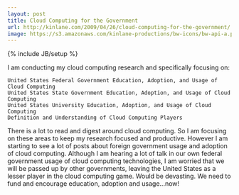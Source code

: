 ```yaml
---
layout: post
title: Cloud Computing for the Government
url: http://kinlane.com/2009/04/26/cloud-computing-for-the-government/
image: https://s3.amazonaws.com/kinlane-productions/bw-icons/bw-api-a.png
---
```

{% include JB/setup %}
I am conducting my cloud computing research and specifically focusing on:

	United States Federal Government Education, Adoption, and Usage of Cloud Computing
	United States State Government Education, Adoption, and Usage of Cloud Computing
	United States University Education, Adoption, and Usage of Cloud Computing
	Definition and Understanding of Cloud Computing Players

There is a lot to read and digest around cloud computing. So I am focusing on these areas to keep my research focused and productive.
However I am starting to see a lot of posts about foreign government usage and adoption of cloud computing. Although I am hearing a lot of talk in our own federal government usage of cloud computing technologies, I am worried that we will be passed up by other governments, leaving the United States as a lesser player in the cloud computing game.
Would be devasting. We need to fund and encourage education, adoption and usage...now!
